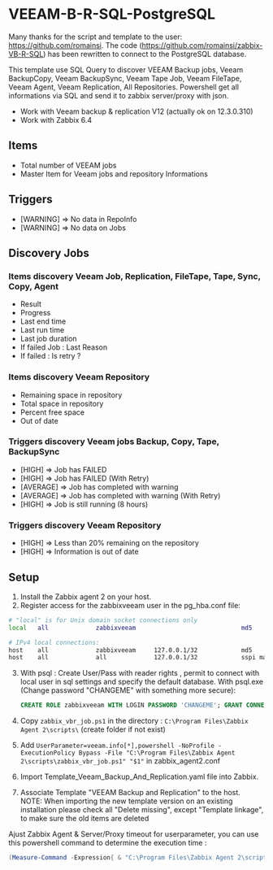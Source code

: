 # VEEAM-B-R-SQL-PostgreSQL

Many thanks for the script and template to the user: https://github.com/romainsi. The code (https://github.com/romainsi/zabbix-VB-R-SQL) has been rewritten to connect to the PostgreSQL database. 

This template use SQL Query to discover VEEAM Backup jobs, Veeam BackupCopy, Veeam BackupSync, Veeam Tape Job, Veeam FileTape, Veeam Agent, Veeam Replication, All Repositories.
Powershell get all informations via SQL and send it to zabbix server/proxy with json.

- Work with Veeam backup & replication V12 (actually ok on 12.3.0.310)
- Work with Zabbix 6.4

## Items

- Total number of VEEAM jobs
- Master Item for Veeam jobs and repository Informations

## Triggers

- [WARNING] => No data in RepoInfo
- [WARNING] => No data on Jobs

## Discovery Jobs

### Items discovery Veeam Job, Replication, FileTape, Tape, Sync, Copy, Agent

- Result
- Progress
- Last end time
- Last run time
- Last job duration
- If failed Job : Last Reason
- If failed : Is retry ?

### Items discovery Veeam Repository

- Remaining space in repository
- Total space in repository
- Percent free space
- Out of date

### Triggers discovery Veeam jobs Backup, Copy, Tape, BackupSync

- [HIGH] => Job has FAILED
- [HIGH] => Job has FAILED (With Retry)
- [AVERAGE] => Job has completed with warning
- [AVERAGE] => Job has completed with warning (With Retry)
- [HIGH] => Job is still running (8 hours)

### Triggers discovery Veeam Repository

- [HIGH] => Less than 20% remaining on the repository
- [HIGH] => Information is out of date

## Setup

1. Install the Zabbix agent 2 on your host.
2. Register access for the zabbixveeam user in the pg_hba.conf file:
```bash
# "local" is for Unix domain socket connections only
local   all             zabbixveeam                             md5

# IPv4 local connections:
host    all             zabbixveeam     127.0.0.1/32            md5
host    all             all             127.0.0.1/32            sspi map=veeam
```
3. With psql : Create User/Pass with reader rights , permit to connect with local user in sql settings and specify the default database. With psql.exe (Change password "CHANGEME" with something more secure):

    ```sql
   CREATE ROLE zabbixveeam WITH LOGIN PASSWORD 'CHANGEME'; GRANT CONNECT ON DATABASE VeeamBackup TO zabbixveeam; GRANT USAGE ON SCHEMA public TO zabbixveeam; GRANT SELECT ON ALL TABLES IN SCHEMA public TO zabbixveeam; ALTER DEFAULT PRIVILEGES IN SCHEMA public GRANT SELECT ON TABLES TO zabbixveeam;
    ```

5. Copy `zabbix_vbr_job.ps1` in the directory : `C:\Program Files\Zabbix Agent 2\scripts\` (create folder if not exist)
6. Add `UserParameter=veeam.info[*],powershell -NoProfile -ExecutionPolicy Bypass -File "C:\Program Files\Zabbix Agent 2\scripts\zabbix_vbr_job.ps1" "$1"` in zabbix_agent2.conf  
7. Import Template_Veeam_Backup_And_Replication.yaml file into Zabbix.
8. Associate Template "VEEAM Backup and Replication" to the host.  
NOTE: When importing the new template version on an existing installation please check all "Delete missing", except "Template linkage", to make sure the old items are deleted

Ajust Zabbix Agent & Server/Proxy timeout for userparameter, you can use this powershell command to determine the execution time :

```powershell
(Measure-Command -Expression{ & "C:\Program Files\Zabbix Agent 2\scripts\zabbix_vbr_job.ps1" "StartJobs"}).TotalSeconds
```
